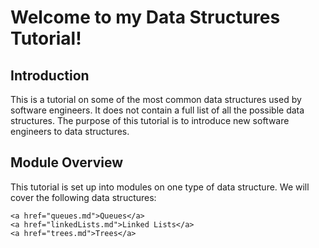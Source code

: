 # Welcome to my Data Structures Tutorial!

## Introduction
This is a tutorial on some of the most common data structures used by software engineers. It does not contain a full list of all the possible data structures. The purpose of this tutorial is to introduce new software engineers to data structures.

## Module Overview
This tutorial is set up into modules on one type of data structure.
We will cover the following data structures: 

    <a href="queues.md">Queues</a>
    <a href="linkedLists.md">Linked Lists</a>
    <a href="trees.md">Trees</a>